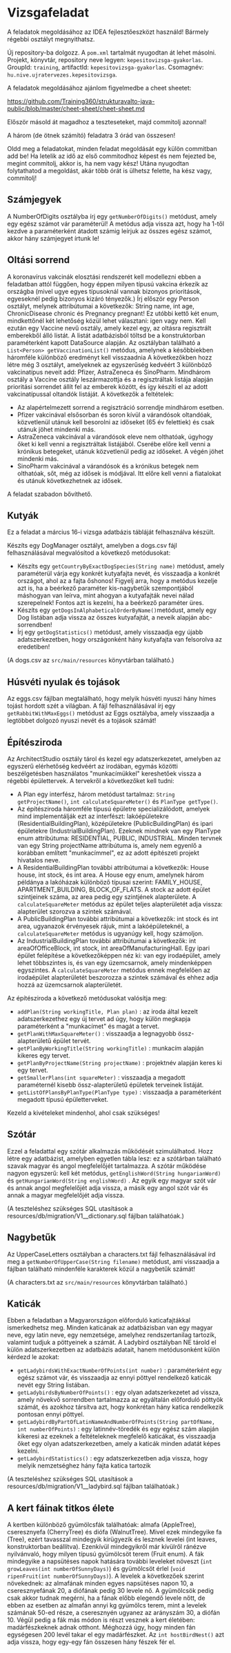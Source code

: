 # Vizsgafeladat

A feladatok megoldásához az IDEA fejlesztőeszközt használd! 
Bármely régebbi osztályt megnyithatsz.

Új repository-ba dolgozz. A `pom.xml` tartalmát nyugodtan át lehet másolni. 
Projekt, könyvtár, repository neve legyen: `kepesitovizsga-gyakorlas`. 
GroupId: `training`, artifactId: `kepesitovizsga-gyakorlas`. Csomagnév: `hu.nive.ujratervezes.kepesitovizsga`.

A feladatok megoldásához ajánlom figyelmedbe a cheet sheetet:

https://github.com/Training360/strukturavalto-java-public/blob/master/cheet-sheet/cheet-sheet.md

Először másold át magadhoz a teszteseteket, majd commitolj azonnal!

A három (de ötnek számító) feladatra 3 órád van összesen!

Oldd meg a feladatokat, minden feladat megoldását egy külön commitban
add be!
Ha letelik az idő az első commitodhoz képest és nem fejezted be, megint commitolj, akkor is,
ha nem vagy kész! Utána nyugodtan folytathatod a megoldást, akár több órát is
ülhetsz felette, ha kész vagy, commitolj!

## Számjegyek

A NumberOfDigits osztályba írj egy `getNumberOfDigits()` metódust, amely egy egész számot vár paraméterül!
A metódus adja vissza azt, hogy ha 1-től kezdve a paraméterként átadott számig leírjuk az összes egész számot,
akkor hány számjegyet írtunk le!

## Oltási sorrend

A koronavírus vakcinák elosztási rendszerét kell modellezni ebben a feladatban attól függően, hogy éppen milyen
típusú vakcina érkezik az országba (mivel ugye egyes típusoknál vannak bizonyos prioritások, egyeseknél pedig
bizonyos kizáró tényezők.)
Írj először egy Person osztályt, melynek attribútumai a következők: String name, int age, ChronicDisease chronic és
Pregnancy pregnant! Ez utóbbi kettő két enum, mindkettőnél két lehetőség közül lehet választani: igen vagy nem.
Kell ezután egy Vaccine nevű osztály, amely kezel egy, az oltásra regisztrált emberekből álló listát.
A listát adatbázisból töltsd be a konstruktorban paraméterként kapott DataSource alapján.
Az osztályban található a `List<Person> getVaccinationList()` metódus, amelynek a későbbiekben háromféle különböző eredményt
kell visszaadnia
A következőkben hozz létre még 3 osztályt, amelyeknek az egyszerűség kedvéért 3 különböző vakcinatípus neveit add:
Pfizer, AstraZeneca és SinoPharm. Mindhárom osztály a Vaccine osztály leszármazottja és a regisztráltak listája alapján
prioritási sorrendet állít fel az emberek között, és így készíti el az adott vakcinatípussal oltandók listáját.
A következők a feltételek:
- Az alapértelmezett sorrend a regisztráció sorrendje mindhárom esetben.
- Pfizer vakcinával elsősorban és soron kívül a várandósok oltandóak, közvetlenül utánuk kell besorolni az időseket
(65 év felettiek) és csak utánuk jöhet mindenki más.
- AstraZeneca vakcinával a várandósok eleve nem olthatóak, úgyhogy őket ki kell venni a regisztráltak listájából.
Cserébe előre kell venni a krónikus betegeket, utánuk közvetlenül pedig az időseket. A végén jöhet mindenki más.
- SinoPharm vakcinával a várandósok és a krónikus betegek nem olthatóak, sőt, még az idősek is módjával. Itt előre kell
venni a fiatalokat és utánuk következhetnek az idősek. 
  
A feladat szabadon bővíthető.

## Kutyák

Ez a feladat a március 16-i vizsga adatbázis tábláját felhasználva készült.

Készíts egy DogManager osztályt, amelyben a dogs.csv fájl felhasználásával megvalósítod a következő metódusokat:

- Készíts egy `getCountryByExactDogSpecies(String name)` metódust, amely paraméterül várja egy konkrét kutyafajta nevét, és visszaadja a konkrét országot,
  ahol az a fajta őshonos! Figyelj arra, hogy a metódus kezelje azt is, ha a beérkező paraméter kis-nagybetűk szempontjából
  máshogyan van leírva, mint ahogyan a kutyafajták nevei nálad szerepelnek! Fontos azt is kezelni, ha a beérkező
  paraméter üres.
- Készíts egy `getDogsInAlphabeticalOrderByName()`metódust, amely egy Dog listában adja vissza az összes kutyafajtát, a neveik alapján abc-sorrendben!
- Írj egy `getDogStatistics()` metódust, amely visszaadja egy újabb adatszerkezetben, hogy országonként hány kutyafajta van felsorolva az eredetiben!

(A dogs.csv az `src/main/resources` könyvtárban található.)

## Húsvéti nyulak és tojások

Az eggs.csv fájlban megtalálható, hogy melyik húsvéti nyuszi hány hímes tojást hordott szét a világban.
A fájl felhasználásával írj egy `getRabbitWithMaxEggs()` metódust az Eggs osztályba, amely visszaadja a legtöbbet
dolgozó nyuszi nevét és a tojások számát!

## Építésziroda

Az ArchitectStudio osztály tárol és kezel egy adatszerkezetet, amelyben az egyszerű elérhetőség kedvéért az irodában,
egymás közötti beszélgetésben használatos "munkacímükkel" kereshetőek vissza a régebbi épülettervek.
A tervekről a következőket kell tudni:
- A Plan egy interfész, három metódust tartalmaz: `String getProjectName()`, `int calculateSquareMeter()` és `PlanType getType()`.
- Az építésziroda háromféle típusú épületre specializálódott, amelyek mind implementálják ezt az interfészt: lakóépületekre
  (ResidentialBuildingPlan), középületekre (PublicBuildingPlan) és ipari épületekre (IndustrialBuildingPlan). Ezeknek mindnek
  van egy PlanType enum attribútuma: RESIDENTIAL, PUBLIC, INDUSTRIAL. Minden tervnek van egy String projectName attribútuma is,
  amely nem egyenlő a korábban említett "munkacímmel", ez az adott építészeti projekt hivatalos neve.
- A ResidentialBuildingPlan további attribútumai a következők: House house, int stock, és int area. A House egy enum,
  amelynek három példánya a lakóházak különböző típusai szerint: FAMILY_HOUSE, APARTMENT_BUILDING, BLOCK_OF_FLATS. A stock az
  adott épület szintjeinek száma, az area pedig egy szintjének alapterülete. A `calculateSquareMeter` metódus az épület
  teljes alapterületét adja vissza: alapterület szorozva a szintek számával.
- A PublicBuildingPlan további attribútumai a következők: int stock és int area, ugyanazok érvényesek rájuk, mint a lakóépületeknél,
  a `calculateSquareMeter` metódus is ugyanúgy kell, hogy számoljon.
- Az IndustrialBuildingPlan további attribútumai a következők: int areaOfOfficeBlock, int stock, int areaOfManufacturingHall. Egy
  ipari épület felépítése a következőképpen néz ki: van egy irodaépület, amely lehet többszintes is, és van egy üzemcsarnok,
  amely mindenképpen egyszintes. A `calculateSquareMeter` metódus ennek megfelelően az irodaépület alapterületét beszorozza
  a szintek számával és ehhez adja hozzá az üzemcsarnok alapterületét.

Az építésziroda a következő metódusokat valósítja meg:
- `addPlan(String workingTitle, Plan plan)` : az iroda által kezelt adatszerkezethez egy új tervet ad úgy, hogy külön megkapja
  paraméterként a "munkacímet" és magát a tervet.
- `getPlanWithMaxSquareMeter()` : visszaadja a legnagyobb össz-alapterületű épület tervét.
- `getPlanByWorkingTitle(String workingTitle)` : munkacím alapján kikeres egy tervet.
- `getPlanByProjectName(String projectName)` : projektnév alapján keres ki egy tervet.
- `getSmallerPlans(int squareMeter)` : visszaadja a megadott paraméternél kisebb össz-alapterületű épületek terveinek listáját.
- `getListOfPlansByPlanType(PlanType type)` : visszaadja a paraméterként megadott típusú épületterveket.

Kezeld a kivételeket mindenhol, ahol csak szükséges!

## Szótár

Ezzel a feladattal egy szótár alkalmazás működését szimulálhatod.
Hozz létre egy adatbázist, amelyben egyetlen tábla lesz: ez a szótárban található szavak magyar és angol megfelelőjét tartalmazza.
A szótár működése nagyon egyszerű: kell két metódus, `getEnglishWord(String hungarianWord)` és `getHungarianWord(String englishWord)` .
Az egyik egy magyar szót vár és annak angol megfelelőjét adja vissza, a másik egy angol szót vár és annak a magyar megfelelőjét adja vissza.

(A teszteléshez szükséges SQL utasítások a resources/db/migration/V1__dictionary.sql fájlban találhatóak.)


## Nagybetűk

Az UpperCaseLetters osztályban a characters.txt fájl felhasználásával írd meg a `getNumberOfUpperCase(String filename)`
metódust, ami visszaadja a fájlban található mindenféle karakterek közül a nagybetűk számát!

(A characters.txt az `src/main/resources` könyvtárban található.)

## Katicák

Ebben a feladatban a Magyarországon előforduló katicafajtákkal ismerkedhetsz meg. Minden katicának az adatbázisban van egy
magyar neve, egy latin neve, egy nemzetsége, amelyhez rendszertanilag tartozik, valamint tudjuk a pöttyeinek a számát. 
A Ladybird osztályban NE tárold el külön adatszerkezetben az adatbázis adatait, hanem metódusonként külön kérdezd le azokat:
- `getLadybirdsWithExactNumberOfPoints(int number)` : paraméterként egy egész számot vár, és visszaadja az ennyi pöttyel
  rendelkező katicák nevét egy String listában.
- `getLadybirdsByNumberOfPoints()` : egy olyan adatszerkezetet ad vissza, amely növekvő sorrendben tartalmazza az egyáltalán
  előforduló pöttyök számát, és azokhoz társítva azt, hogy konkrétan hány katica rendelkezik pontosan ennyi pöttyel.
- `getLadybirdByPartOfLatinNameAndNumberOfPoints(String partOfName, int numberOfPoints)` : egy latinnév-töredék és egy 
  egész szám alapján kikeresi az ezeknek a feltételeknek megfelelő katicákat, és visszaadja őket egy olyan adatszerkezetben,
  amely a katicák minden adatát képes kezelni.
- `getLadybirdStatistics()` : egy adatszerkezetben adja vissza, hogy melyik nemzetséghez hány fajta katica tartozik

(A teszteléshez szükséges SQL utasítások a resources/db/migration/V1__ladybird.sql fájlban találhatóak.)

## A kert fáinak titkos élete

A kertben különböző gyümölcsfák találhatóak: almafa (AppleTree), cseresznyefa (CherryTree) és diófa (WalnutTree). Mivel 
ezek mindegyike fa (Tree), ezért tavasszal mindegyik kirügyezik és lesznek levelei (int leaves, konstruktorban beállítva).
Ezenkívül mindegyikről már kívülről ránézve nyilvánvaló, hogy milyen típusú gyümölcsöt terem (Fruit enum).
A fák mindegyike a napsütéses napok hatására további leveleket növeszt (`int growLeaves(int numberOfSunnyDays)`) és
gyümölcsöt érlel (`void ripenFruit(int numberOfSunnyDays)`). A levelek a következőek szerint növekednek: az almafának
minden egyes napsütéses napon 10, a cseresznyefának 20, a diófának pedig 30 levele nő. A gyümölcsök pedig csak akkor
tudnak megérni, ha a fának előbb elegendő levele nőtt, de ebben az esetben az almafán annyi kg gyümölcs terem, mint a
levelek számának 50-ed része, a cseresznyén ugyanez az arányszám 30, a diófán 10.
Végül pedig a fák más módon is részt vesznek a kert életében: madárfészkeknek adnak otthont. Méghozzá úgy, hogy minden fán
egységesen 200 levél takar el egy madárfészket. Az `int hostBirdNest()` azt adja vissza, hogy egy-egy fán összesen hány
fészek fér el.